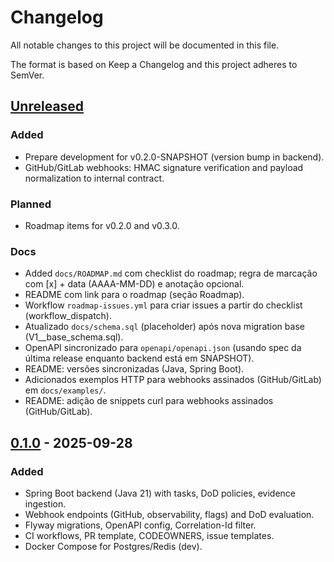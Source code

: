 # Changelog

All notable changes to this project will be documented in this file.

The format is based on Keep a Changelog and this project adheres to SemVer.

## [Unreleased]
### Added
- Prepare development for v0.2.0-SNAPSHOT (version bump in backend).
- GitHub/GitLab webhooks: HMAC signature verification and payload normalization to internal contract.
### Planned
- Roadmap items for v0.2.0 and v0.3.0.
### Docs
- Added `docs/ROADMAP.md` com checklist do roadmap; regra de marcação com [x] + data (AAAA-MM-DD) e anotação opcional.
- README com link para o roadmap (seção Roadmap).
- Workflow `roadmap-issues.yml` para criar issues a partir do checklist (workflow_dispatch).
- Atualizado `docs/schema.sql` (placeholder) após nova migration base (V1__base_schema.sql).
- OpenAPI sincronizado para `openapi/openapi.json` (usando spec da última release enquanto backend está em SNAPSHOT).
- README: versões sincronizadas (Java, Spring Boot).
- Adicionados exemplos HTTP para webhooks assinados (GitHub/GitLab) em `docs/examples/`.
 - README: adição de snippets curl para webhooks assinados (GitHub/GitLab).

## [0.1.0] - 2025-09-28
### Added
- Spring Boot backend (Java 21) with tasks, DoD policies, evidence ingestion.
- Webhook endpoints (GitHub, observability, flags) and DoD evaluation.
- Flyway migrations, OpenAPI config, Correlation-Id filter.
- CI workflows, PR template, CODEOWNERS, issue templates.
- Docker Compose for Postgres/Redis (dev).

[Unreleased]: https://github.com/vinicius-ssantos/todo-eod-mvp-v0.1/compare/v0.1.0...HEAD
[0.1.0]: https://github.com/vinicius-ssantos/todo-eod-mvp-v0.1/releases/tag/v0.1.0
